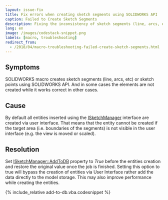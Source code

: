 ```yaml
---
layout: issue-fix
title: Fix errors when creating sketch segments using SOLIDWORKS API
caption: Failed to Create Sketch Segments
description: Fixing the inconsistency of sketch segments (line, arcs, etc) or sketch points creation in the macro
lang: en
image: /images/codestack-snippet.png
labels: [macro, troubleshooting]
redirect_from:
  - /2018/04/macro-troubleshooting-failed-create-sketch-segments.html
---
```

## Symptoms

SOLIDWORKS macro creates sketch segments (line, arcs, etc) or sketch points using SOLIDWORKS API. And in some cases the elements are not created while it works correct in other cases.

## Cause

By default all entities inserted using the [ISketchManager](http://help.solidworks.com/2016/English/api/sldworksapi/SOLIDWORKS.Interop.sldworks~SOLIDWORKS.Interop.sldworks.ISketchManager.html) interface are created via user interface. That means that the entity cannot be created if the target area (i.e. boundaries of the segments) is not visible in the user interface (e.g. the view is moved or scaled).  

## Resolution

Set [ISketchManager::AddToDB](http://help.solidworks.com/2016/english/api/sldworksapi/solidworks.interop.sldworks~solidworks.interop.sldworks.isketchmanager~addtodb.html) property to *True* before the entities creation and restore the original value once the job is finished.
Setting this option to true will bypass the creation of entities via User Interface rather add the data directly to the model storage. This may also improve performance while creating the entities.
  
{% include_relative add-to-db.vba.codesnippet %}